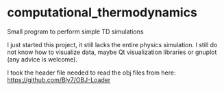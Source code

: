 # computational_thermodynamics
Small program to perform simple TD simulations

I just started this project, it still lacks the entire physics simulation.
I still do not know how to visualize data, maybe Qt visualization libraries or gnuplot (any advice is welcome).

I took the header file needed to read the obj files from here: https://github.com/Bly7/OBJ-Loader
